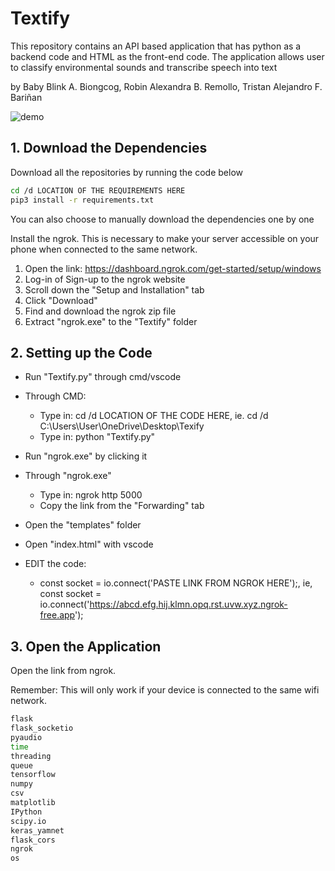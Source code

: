 # Textify

This repository contains an API based application that has python as a backend code and HTML as the front-end code. The application allows user to classify environmental sounds and transcribe speech into text

by Baby Blink A. Biongcog, Robin Alexandra B. Remollo, Tristan Alejandro F. Bariñan


![demo](https://github.com/user-attachments/assets/1802ffb5-2fc1-4321-941a-33e506427c40)


## 1. Download the Dependencies

Download all the repositories by running the code below

```bash
cd /d LOCATION OF THE REQUIREMENTS HERE
pip3 install -r requirements.txt
```
You can also choose to manually download the dependencies one by one

Install the ngrok. This is necessary to make your server accessible on your phone when connected to the same network.
  1. Open the link: https://dashboard.ngrok.com/get-started/setup/windows
  2. Log-in of Sign-up to the ngrok website
  3. Scroll down the "Setup and Installation" tab
  4. Click "Download"
  5. Find and download the ngrok zip file
  6. Extract "ngrok.exe" to the "Textify" folder

## 2. Setting up the Code

- Run "Textify.py" through cmd/vscode
- Through CMD:
  - Type in: cd /d LOCATION OF THE CODE HERE, ie. cd /d C:\Users\User\OneDrive\Desktop\Texify
  - Type in: python "Textify.py"

- Run "ngrok.exe" by clicking it
- Through "ngrok.exe"
  - Type in: ngrok http 5000
  - Copy the link from the "Forwarding" tab
 
- Open the "templates" folder
- Open "index.html" with vscode
- EDIT the code: 
  - const socket = io.connect('PASTE LINK FROM NGROK HERE');, ie, const socket = io.connect('https://abcd.efg.hij.klmn.opq.rst.uvw.xyz.ngrok-free.app');
 
## 3. Open the Application
  Open the link from ngrok.

  Remember: This will only work if your device is connected to the same wifi network.

```bash
flask
flask_socketio
pyaudio
time
threading
queue
tensorflow
numpy
csv
matplotlib
IPython
scipy.io
keras_yamnet
flask_cors
ngrok
os
```
